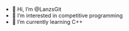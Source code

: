 - 👋 Hi, I’m @LanzsGit
- 👀 I’m interested in competitive programming
- 🌱 I’m currently learning C++

<!---
LanzsGit/LanzsGit is a ✨ special ✨ repository because its `README.md` (this file) appears on your GitHub profile.
You can click the Preview link to take a look at your changes.
--->
